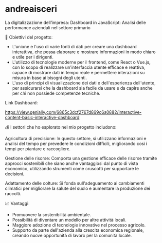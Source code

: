 # andreaisceri
La digitalizzazione dell’impresa: Dashboard in JavaScript: Analisi delle performance aziendali nel settore primario




🧠 Obiettivi del progetto:

- L'unione e l'uso di varie fonti di dati per creare una dashboard interattiva, che
possa elaborare e mostrare informazioni in modo chiaro e utile per i dirigenti.
- L'utilizzo di tecnologie moderne per il frontend, come React o Vue.js, con lo
scopo di realizzare un'interfaccia utente efficace e reattiva, capace di mostrare
dati in tempo reale e permettere interazioni su misura in base ai bisogni degli
utenti.
- L'uso di principi di visualizzazione dei dati e dell'esperienza dell'utente, per
assicurarsi che la dashboard sia facile da usare e da capire anche per chi non
possiede competenze tecniche.




Link Dashboard:

https://view.genially.com/6865c3dcf2767d869c6a0882/interactive-content-basic-interactive-dashboard


💰 I settori che ho esplorato nel mio progetto includono: 

Agricoltura di precisione: In questo settore, si utilizzano informazioni e analisi del
tempo per prevedere le condizioni difficili, migliorando così i tempi per piantare e
raccogliere.

Gestione delle risorse: Comporta una gestione efficace delle risorse tramite approcci
sostenibili che siano anche vantaggiosi dal punto di vista economico, utilizzando
strumenti come cruscotti per supportare le decisioni.

Adattamento delle colture: Si fonda sull'adeguamento ai cambiamenti climatici per
migliorare la salute del suolo e aumentare la produzione dei raccolti.

📈 Vantaggi:

- Promuovere la sostenibilità ambientale.
- Possibilità di diventare un modello per altre attività locali.
- Maggiore adozione di tecnologie innovative nel processo agricolo.
- Supporto da parte dell'azienda alla crescita economica regionale, creando
nuove opportunità di lavoro per la comunità locale.







